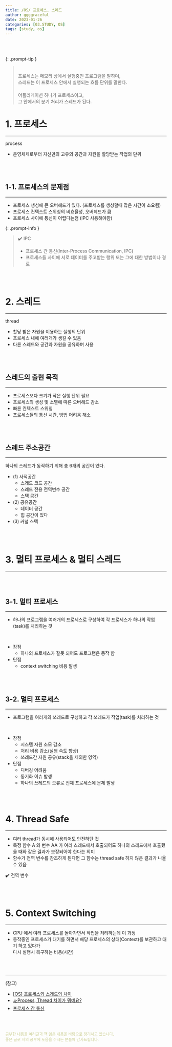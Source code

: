 ```yaml
---
title: /OS/ 프로세스, 스레드
author: ggggraceful
date: 2023-01-26
categories: [03.STUDY, OS]
tags: [study, os]
---
```


<br/>
<br/>

{: .prompt-tip }
> 　  
> 프로세스는 메모리 상에서 실행중인 프로그램을 말하며,  
> 스레드는 이 프로세스 안에서 실행되는 흐름 단위를 말한다.  
> 　  
> 어플리케이션 하나가 프로세스이고,  
> 그 안에서의 분기 처리가 스레드가 된다.



# 1. 프로세스

---

process

- 운영체제로부터 자신만의 고유의 공간과 자원을 할당받는 작업의 단위

<br/>
<br/>

## 1-1. 프로세스의 문제점

---
 
- 프로세스 생성에 큰 오버헤드가 있다. (프로세스를 생성할때 많은 시간이 소요됨)
- 프로세스 컨텍스트 스위칭의 비효율성, 오버헤드가 큼
- 프로세스 사이에 통신이 어렵다는점 (IPC 사용해야함)

{: .prompt-info }
> ✔️ IPC  
> - 프로세스 간 통신(Inter-Process Communication, IPC)  
> - 프로세스들 사이에 서로 데이터를 주고받는 행위 또는 그에 대한 방법이나 경로

<br/>
<br/>

# 2. 스레드

---
 
thread

- 할당 받은 자원을 이용하는 실행의 단위
- 프로세스 내에 여러개가 생길 수 있음
- 다른 스레드와 공간과 자원을 공유하며 사용

<br/>
<br/>

## 스레드의 출현 목적

--- 

- 프로세스보다 크기가 작은 실행 단위 필요
- 프로세스의 생성 및 소멸에 따른 오버헤드 감소
- 빠른 컨텍스트 스위칭
- 프로세스들의 통신 시간, 방법 어려움 해소

<br/>
<br/>

## 스레드 주소공간

---

하나의 스레드가 동작하기 위해 총 6개의 공간이 있다.

 - (1) 사적공간
   - 스레드 코드 공간
   - 스레드 전용 전역변수 공간
   - 스택 공간
 - (2) 공유공간
   - 데이터 공간
   - 힙 공간이 있다
 - (3) 커널 스택

<br/>
<br/>

# 3. 멀티 프로세스 & 멀티 스레드

---

<br/>
<br/>

## 3-1. 멀티 프로세스

---

- 하나의 프로그램을 여러개의 프로세스로 구성하여 각 프로세스가 하나의 작업(task)를 처리하는 것

<br/>

- 장점
  - 하나의 프로세스가 잘못 되어도 프로그램은 동작 함
- 단점 
  - context switching 비용 발생

<br/>
<br/>

## 3-2. 멀티 프로세스

---

- 프로그램을 여러개의 쓰레드로 구성하고 각 쓰레드가 작업(task)를 처리하는 것

<br/>

- 장점 
  - 시스템 자원 소모 감소
  - 처리 비용 감소(실행 속도 향상)
  - 쓰레드간 자원 공유(stack을 제외한 영역)
- 단점 
  - 디버깅 어려움
  - 동기화 이슈 발생
  - 하나의 쓰레드의 오류로 전체 프로세스에 문제 발생

<br/>
<br/>

# 4. Thread Safe

---

- 여러 thread가 동시에 사용되어도 안전하단 것
- 특정 함수 A 와 변수 AA 가 여러 스레드에서 호출되어도 하나의 스레드에서 호출했을 때와 같은 결과가 보장되어야 한다는 의미
- 함수가 전역 변수를 참조하게 된다면 그 함수는 thread safe 하지 않은 결과가 나올 수 있음

✔️ 전역 변수

<br/>
<br/>

# 5. Context Switching 

---

- CPU 에서 여러 프로세스를 돌아가면서 작업을 처리하는데 이 과정
- 동작중인 프로세스가 대기를 하면서 해당 프로세스의 상태(Context)를 보관하고 대기 하고 있다가   
  다시 실행시 복구하는 비용(시간)

<br/>
<br/>

---

(참고)

- [[OS] 프로세스와 스레드의 차이](https://gmlwjd9405.github.io/2018/09/14/process-vs-thread.html)
- [🛸Process, Thread 차이가 뭐예요?](https://brunch.co.kr/@babosamo/100)
- [프로세스 간 통신](https://ko.wikipedia.org/wiki/%ED%94%84%EB%A1%9C%EC%84%B8%EC%8A%A4_%EA%B0%84_%ED%86%B5%EC%8B%A0)

<br/>
<br/>

<span style="font-size: 12px; color:  #cbce91"> 공부한 내용을 여러글과 책 읽은 내용을 바탕으로 정리하고 있습니다.</span>  
<span style="font-size: 12px; color:  #cbce91"> 좋은 글로 저의 공부에 도움을 주시는 분들께 감사드립니다. </span>

<!--

❤️면접예상질문 ❤️

- 질문자의 의도
잘못된 프로세스, 스레드의 사용은 심각한 오류를 발생할 수 있다.
또한 디버깅이나 오류 해결의 어려움이 크다.
프로세스, 쓰레드의 정의에 대해서 정확히 알고 있는지 확인해야 한다.
아니, 잘못 알고 있는 부분이 없는지 확인해야 한다.

프로세스와 쓰레드에 대한 간단한 질문으로 왜 비동기 프로그래밍을 하는지 비동기 프로그래밍이 무엇인지를 연속적으로 물어볼 수 있을 것이다.

Thread Safe: 동기화, mutext, semaphore, synchronized
Thread 의 개수 설정 : 리틀의 법칙


-->
